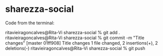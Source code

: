 # sharezza-social

Code from the terminal:

ritavieiragoncalves@Rita-Vi sharezza-social % git add .
ritavieiragoncalves@Rita-Vi sharezza-social % git commit -m "Title changes"
[master 01ff908] Title changes
 1 file changed, 2 insertions(+), 2 deletions(-)
ritavieiragoncalves@Rita-Vi sharezza-social % git push
